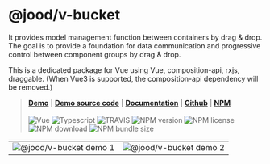 # @jood/v-bucket

It provides model management function between containers by drag & drop. \
The goal is to provide a foundation for data communication and progressive control between component groups by drag & drop.

This is a dedicated package for Vue using Vue, composition-api, rxjs, draggable.
(When Vue3 is supported, the composition-api dependency will be removed.)

> __[Demo](https://molgga.github.io/jood-v-bucket)__
| __[Demo source code](https://github.com/molgga/jood-v-bucket/tree/master/packages/dev/src/components/example)__
| __[Documentation](https://molgga.github.io/jood-v-bucket/documents)__
| __[Github](https://github.com/molgga/jood-v-bucket)__
| __[NPM](https://www.npmjs.com/package/@jood/v-bucket)__
\
\
![Vue](https://img.shields.io/static/v1.svg?label=&style=flat-square&logoColor=white&color=4fc08d&logo=vue.js&message=Vue)
![Typescript](https://img.shields.io/static/v1.svg?label=&style=flat-square&logoColor=white&color=3178c6&logo=typescript&message=Typescript)
![TRAVIS](https://travis-ci.org/molgga/jood-v-bucket.svg?branch=master)
![NPM version](https://img.shields.io/npm/v/@jood/v-bucket.svg)
![NPM license](https://img.shields.io/npm/l/@jood/v-bucket)
![NPM download](https://img.shields.io/npm/dt/@jood/v-bucket)
![NPM bundle size](https://img.shields.io/bundlephobia/min/@jood/v-bucket)

<table style="table-layout: fixed; overflow-wrap: break-word;">
  <tbody>
    <tr>
      <td>
        <img src="https://user-images.githubusercontent.com/2731262/90954882-91865400-e4b3-11ea-8e28-920a165c499a.gif" alt="@jood/v-bucket demo 1" style="max-width: 100%;" />
      </td>
      <td>
        <img src="https://user-images.githubusercontent.com/2731262/90954928-e924bf80-e4b3-11ea-9a98-75fe7cd69355.gif" alt="@jood/v-bucket demo 2" style="max-width: 100%;" />
      </td>
    </tr>
  </tbody>
</table>

